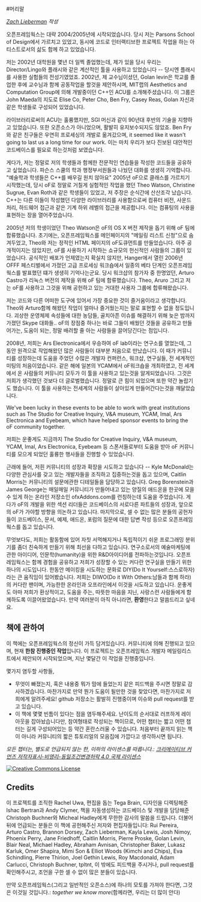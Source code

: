 #머리말

*[Zach Lieberman](http://thesystemis.com) 작성*

오픈프레임웍스는 대략 2004/2005년에 시작되었습니다. 당시 저는 Parsons School of Design에서 가르치고 있었고, 동시에 코드로 인터랙티브한 프로젝트 작업을 하는 아티스트로서의 삶도 함께 하고 있었습니다.


저는 2002년 대학원을 몇년 더 일찍 졸업했는데, 제가 있을 당시 우리는 Director/Lingo와 플래시와 같은 계산적인 툴을 사용하고 있었습니다 -- 당시엔 플래시를 사용한 실험들의 전성기였었죠. 2002년, 제 교수님이셨던, Golan levin은 학교를 졸업한 후에 교수님과 함께 공동작업을 할것을 제안하시며, MIT랩의 Aesthetics and Computation Group에 의해 개발중이던 C++인 ACU를 소개해주셨습니다. 이 그룹은 John Maeda의 지도로 Elise Co, Peter Cho, Ben Fry, Casey Reas, Golan 자신과 같은 학생들로 구성되어 있었습니다.

라이브러리로써의 ACU는 훌륭했지만, SGI 머신과 같이 90년대 후반의 기술을 지향하고 있었습니다. 또한 오픈소스가 아니었으며, 활발히 유지보수되지도 않았죠. Ben Fry와 같은 친구들은 우연히 프로세싱의 개발로 옮겨갔으며, it seemed like it wasn't going to last us a long time for our work. 이는 마치 우리가 보다 진보된 대안적인 코드베이스를 필요로 하는것처럼 보였습니다.

게다가, 저는 정말로 저의 학생들과 함께한 전문적인 연습들을 작성한 코드들을 공유하고 싶었습니다. 파슨스 스쿨의 학과 행정부서원들과 나눴던 대화를 생생히 기억합니다. "예술학과 학생들은 C++를 배우길 원치 않아요" 2005년 oF으로 클래스를 가르치기 시작했는데, 당시 oF로 정말로 거칠게 실험적인 작업을 했던 Theo Watson, Christine Sugrue, Evan Roth과 같은 학생들이 있었고, 저 주장은 순식간에 산산조각 났습니다. C++는 다른 이들이 작성했던 다양한 라이브러리를 사용함으로써 컴퓨터 비전, 사운드 처리, 하드웨어 접근과 같은 기계 하위 레벨의 접근을 제공합니다. 이는 컴퓨팅의 사용을 표현하는 장을 열어주었습니다.

2005년 저의 학생이었던 Theo Watson은 oF의 OS X 버전 제작을 돕기 위해 oF 팀에 합류했습니다. 초기에는, 오픈프레임웍스를 메인페이지의 "메일링 리스트 신청"으로 숨겨두었고, Theo와 저는 정적인 HTML 페이지의 oF도큐먼트를 만들었습니다. 아주 공개적이지는 않았지만, oF를 사용하기 시작하는 쇼규모의 헌신적인 사람들의 그룹이 있었습니다. 공식적인 배포가 언제였는지 확실치 않지만, Hanger에서 열린 2006년 OFFF 페스티벌에서 가졌던 고급 프로세싱 워크숍에서 일종의 베타 단계인 오픈프레임웍스를 발표했던 떄가 생생히 기억나는군요. 당시 워크샵의 참가자 중 한명었던, Arturo Castro가 리눅스 버전의 제작을 위해 oF 팀에 함류했습니다. Theo, Aruro 그리고 저는 oF를 사용하고 그것을 위해 공헌하고 있는 거대한 사용자 그룹에 합류해왔습니다.

저는 코드와 다른 어떠한 도구에 있어서 가장 중요한 것이 즐거움이라고 생각합니다. Theo와 Arturo함께 해왔던 작업이 얼마나 즐거웠는지는 말로 표현할 수 없을 정도입니다. 괴상한 운영체제 속성들에 대한 농담들, 골치아픈 이슈를 해결하기 위해 늦은 밤까지 가졌던 Skype 대화들..  oF의 장점중 하나는 바로 그들이 배웠던 것들을 공유하고 만들어가는, 도움이 되는, 정말 배려할 줄 아는 사람들을 끌어당긴다는 점입니다.

2008년, 저희는 Ars Electronica에서 우승하여 oF lab이라는 연구소를 열었는데, 그동안 원격으로 작업해왔던 많은 사람들이 대부분 처음으로 만났습니다. 이 때가 커뮤니티를 성장하는데 도움을 주었던 수많은 개발자 컨퍼런스, 워크샵, 연구실들, 전 세계적인 미팅의 처음이었습니다. 같은 해에 일본의 YCAM에서 oF워크숍을 개최하였고, 전 세계에서 온 사람들의 커뮤니티 모두가 이 툴을 사용하고 있는것을 알게되었습니다. 그것은 저희가 생각했던 것보다 더 글로벌했습니다. 정말로 큰 힘이 되었으며 또한 약간 놀랍기도 했습니다. 이 툴을 사용하는 전세계의 사람들이 살아있게 만들어간다는것을 깨달았습니다.

We've been lucky in these events to be able to work with great institutions such as The Studio for Creative Inquiry, V&A museum, YCAM, Imal, Ars Electronica and Eyebeam, which have helped sponsor events to bring the oF community together.

저희는 운좋게도 지금까지 The Studio for Creative Inquiry, V&A museum, YCAM, Imal, Ars Electronica, Eyebeam 등 스폰서들로부터 도움을 받아 oF 커뮤니티를 모으게 되었던 훌륭한 행사들을 진행할 수 있었습니다.

근래에 들어, 저흰 커뮤니티의 성장과 확장을 시도하고 있습니다 -- Kyle McDonald는 다양한 관심사를 갖고 있는 개발자들을 조직하고 집중하는것을 돕고 있으며, Caitlin Morris는 커뮤니티의 설문에관한 디테일들을 담당하고 있습니다. Greg Borenstein과 James George는 매일매일 커뮤니티가 만들어내고 있는 양질의 애드온을 한곳에 모을수 있게 하는 온라인 저장소인 ofxAddons.com를 런칭하는데 도움을 주었습니다. 게다가 oF의 개발을 위한 섹션 리더들은 코드베이스의 서로다른 파트들의 성장과, 앞으로의 oF가 가야할 방향을 의논하고 있습니다. 마지막으로, 셀 수 없는 많은 분들의 공헌자들이 코드베이스, 문서, 예제, 애드온, 포럼의 질문에 대한 답변 작성 등으로 오픈프레임웍스를 돕고 있습니다.

무엇보다도, 저희는 활동함에 있어 자칫 서먹해지거나 독립적이기 쉬운 프로그래밍 분위기를 좀더 친숙하게 만들기 위해 최선을 다하고 있습니다. 연구소로서의 예술마케팅에 관한 아이디어, 인문학(humanity)을 위한 R&D아이디어를 전파하는것입니다. 오픈프레임웍스는 함께 경험을 공유하고 저희가 성장할 수 있는 커다란 연구실을 만들기 위한 하나의 시도입니다. 한동안 메이킹을 시도하는 문화로 DIY(Do It Yourself:스스로하자)라는 큰 움직임이 있어봤습니다. 저희는 DIWO(Do it With Others:남들과 함께 하라)의 커다란 팬이며, 가능한한 온라인과 오프라인에서 이것을 시도하고 있습니다. 운좋게도 아마 저희가 환상적이고, 도움을 주는, 따뜻한 마음을 지닌, 사랑스런 사람들에게 함께하도록 이끌어왔었습니다. 만약 여러분이 아직 아니라면, **환영**한다고 말씀드리고 싶네요.

## 책에 관하여

이 책에는 오픈프레임웍스의 정신이 가득 담겨있습니다. 커뮤니티에 의해 진행되고 있으며, 현재 **한참 진행중인 작업**입니다. 이 프로젝트는 오픈프레임웍스 개발자 메일링리스트에서 제안되어 시작되었으며, 지난 몇달간 이 작업을 진행중입니다.

몇가지 염두할 사항들,

* 무엇이 빠졌는지, 혹은 내용중 뭐가 맘에 들었는지 같은 피드백을 주시면 정말로 감사하겠습니다. 마찬가지로 만약 뭔가 도움이 될만한 것을 찾았다면, 마찬가지로 저희에게 알려주세요! github 저장소는 활발히 진행중이며 이슈와 pull request를 받고 있습니다. 
* 이 책에 몇몇 빈틈이 있다는 점을 염두해주세요. 난이도의 순서대로 러프하게 레이아웃을 잡아놨습니다만, 참여형태로 작성되는 책이므로, 어떤 챕터는 짧고 어떤 챕터는 길게 구성되어있는 등 약간 혼란스러울 수 있습니다. 처음부터 끝까지 읽는 책이 아니라 커뮤니티의 짧은 튜토리얼의 모음집에 가깝다고 생각하시면 됩니다.

*모든 챕터는, 별도로 언급되지 않는 한, 이하의 라이센스를 따릅니다.: [크리에이티브 커먼즈 저작자표시-비영리-동일조건변경허락 4.0 국제 라이센스](http://creativecommons.org/licenses/by-nc-sa/4.0/deed.ko)*

<a rel="license" href="http://creativecommons.org/licenses/by-nc-sa/4.0/deed.en_US"><img alt="Creative Commons License" style="border-width:0" src="http://i.creativecommons.org/l/by-nc-sa/4.0/88x31.png" /></a>


## Credits

이 프로젝트를 조직한 Rachel Uwa, 편집을 돕는 Tega Brain, 디자인을 디렉팅해준 Ishac Bertran과 Andy Clymer, 책을 자동생성하는 코드베이스 및 개발을 담당해준 Christoph Buchner와 Micheal Hadley에게 무한한 감사의 말씀을 드립니다. 더불어 뒤에 언급되는 분들은 이 책에 공헌해주신 저자와 편집자들입니다: Rui Pereira, Arturo Castro, Brannon Dorsey, Zach Lieberman, Kayla Lewis, Josh Nimoy, Phoenix Perry, Jane Friedhoff, Caitlin Morris, Pierre Proske, Golan Levin, Blair Neal, Michael Hadley, Abraham Avnisan, Christopher Baker, Lukasz Karluk, Omer Shapira, Mimi Son & Elliot Woods (Kimchi and Chips), Eva Schindling, Pierre Thirion, Joel Gethin Lewis, Roy Macdonald, Adam Carlucci, Christoph Buchner, tpltnt, 이 밖에도 피드백을 주시거나, pull request를 확인해주시고, 조언을 구한 셀 수 없이 많은 분들이 있습니다.

만약 오픈프레임웍스(그리고 일반적인 오픈소스)에 하나의 모토를 가져야 한다면, 그것은 이것일 것입니다.:
*together we know more*(함께라면, 우리는 더 많이 안다)


